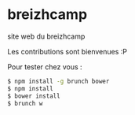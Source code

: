# breizhcamp
site web du breizhcamp


Les contributions sont bienvenues :P


Pour tester chez vous :
```bash
$ npm install -g brunch bower
$ npm install
$ bower install
$ brunch w
```
